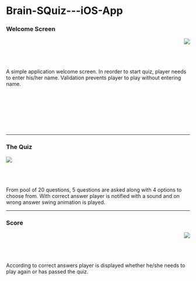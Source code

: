 # Brain-SQuiz---iOS-App

<div align="left">

### Welcome Screen

</div>

<img align = "right" src="https://user-images.githubusercontent.com/22201958/42727490-b24fee82-8775-11e8-8451-11c6bd05701f.jpg">

<br/>
<br/>
<br/>
<br/>

A simple application welcome screen. In reorder to start quiz, player needs to enter his/her name. Validation prevents player to play without entering name.
</div>

<br/>
<br/>
<br/>
<br/>
<br/>
<br/>

<hr/>
 
<div align="left"> 

### The Quiz

</div>

<img align="left" src = "https://user-images.githubusercontent.com/22201958/42727491-b25fdd2e-8775-11e8-99f7-0dd4cab819d8.jpg">

<br/>
<br/>
<br/>
<br/>

From pool of 20 questions, 5 questions are asked along with 4 options to choose from. With correct answer player is notified with a sound and on wrong answer swing animation is played.


<hr/>

<div align="left">

### Score

</div>

<img align="right" src="https://user-images.githubusercontent.com/22201958/42727492-b26dd276-8775-11e8-8870-cff04b48b673.jpg">


<br/>
<br/>
<br/>
<br/>

According to correct answers player is displayed whether he/she needs to play again or has passed the quiz.

<br/>
<br/>
<br/>
<br/>
